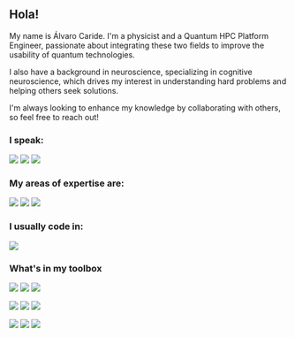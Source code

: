 ## Hola!
My name is Álvaro Caride. I'm a physicist and a Quantum HPC Platform Engineer, passionate about integrating these two fields to improve the usability of quantum technologies.

I also have a background in neuroscience, specializing in cognitive neuroscience, which drives my interest in understanding hard problems and helping others seek solutions.

I'm always looking to enhance my knowledge by collaborating with others, so feel free to reach out!

### I speak:

![](https://img.shields.io/static/v1?label&message=English&style=for-the-badge&color=black)
![](https://img.shields.io/static/v1?label&message=Spanish&style=for-the-badge&color=black)
![](https://img.shields.io/static/v1?label&message=Galician&style=for-the-badge&color=black)

### My areas of expertise are:

![](https://img.shields.io/static/v1?label&message=HPC&style=for-the-badge&color=black)
![](https://img.shields.io/static/v1?label&message=QuantumComputing&style=for-the-badge&color=black)
![](https://img.shields.io/static/v1?label&message=DevOps&style=for-the-badge&color=black)

### I usually code in:

![](https://img.shields.io/static/v1?label&logo=python&message=Python&style=for-the-badge&color=black)

### What's in my toolbox

![](https://img.shields.io/static/v1?label&logo=gnu-bash&message=Bash&style=for-the-badge&color=black)
![](https://img.shields.io/static/v1?label&logo=lua&message=Lua&style=for-the-badge&color=black)
![](https://img.shields.io/static/v1?label&logo=elsp&message=elsp&style=for-the-badge&color=black)

![](https://img.shields.io/static/v1?label&logo=apache-airflow&message=Airflow&style=for-the-badge&color=black)
![](https://img.shields.io/static/v1?label&logo=slurm&message=Slurm&style=for-the-badge&color=black)
![](https://img.shields.io/static/v1?label&logo=grafana&message=Grafana&style=for-the-badge&color=black)

![](https://img.shields.io/static/v1?label&logo=qiskit&message=Qiskit&style=for-the-badge&color=black)
![](https://img.shields.io/static/v1?label&logo=qulacs&message=Qulacs&style=for-the-badge&color=black)
![](https://img.shields.io/static/v1?label&logo=qasm&message=QASM&style=for-the-badge&color=black)



<!---
Alvaro-Caride/Alvaro-Caride is a ✨ special ✨ repository because its `README.md` (this file) appears on your GitHub profile.
You can click the Preview link to take a look at your changes.
--->
